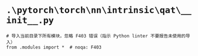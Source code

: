 # `.\pytorch\torch\nn\intrinsic\qat\__init__.py`

```
# 导入当前目录下所有模块，忽略 F403 错误（指示 Python linter 不要报告未使用的导入）
from .modules import *  # noqa: F403
```